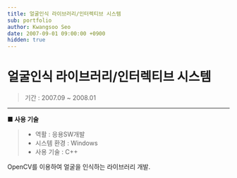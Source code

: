 ```yaml
---
title: 얼굴인식 라이브러리/인터렉티브 시스템
sub: portfolio
author: Kwangsoo Seo
date: 2007-09-01 09:00:00 +0900
hidden: true
---
```


# 얼굴인식 라이브러리/인터렉티브 시스템
> 기간 : 2007.09 ~ 2008.01

---

**■ 사용 기술**

>  * 역활 : 응용SW개발
>  * 시스템 환경 : Windows
>  * 사용 기술 : C++

OpenCV를 이용하여 얼굴을 인식하는 라이브러리 개발.